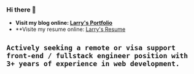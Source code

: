 ### Hi there 👋

- **Visit my blog online: [Larry's Portfolio](https://larryxue.dev/)**
- **Visite my resume online: [Larry's Resume]([https://resume.larryxue.dev/](https://drive.google.com/file/d/1Dl-s1_Aq4bRQ5QT-fvuLHe1Eo9KXiiPW/view))

## `Actively seeking a remote or visa support front-end / fullstack engineer position with 3+ years of experience in web development.`
